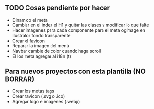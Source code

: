 ## TODO Cosas pendiente por hacer

- Dinamico el meta
- Cambiar en el index el H1 y quitar las clases y modificar lo que falte
- Hacer imagenes para cada componente para el meta ogImage en Ilustrator fondo transparente
- Crear el favicon
- Reparar la imagen del menú
- Navbar cambie de color cuando haga scroll
- El los meta agregar al i18n (t)  




## Para nuevos proyectos con esta plantilla (NO BORRAR)

- Crear los metas tags
- Crear favicon (.svg o .ico)
- Agregar logo e imagenes (.webp)
